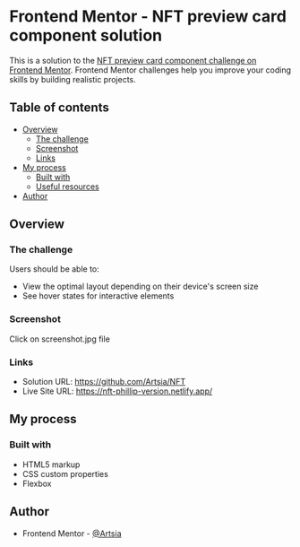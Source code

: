 # Frontend Mentor - NFT preview card component solution

This is a solution to the [NFT preview card component challenge on Frontend Mentor](https://www.frontendmentor.io/challenges/nft-preview-card-component-SbdUL_w0U). Frontend Mentor challenges help you improve your coding skills by building realistic projects. 

## Table of contents

- [Overview](#overview)
  - [The challenge](#the-challenge)
  - [Screenshot](#screenshot)
  - [Links](#links)
- [My process](#my-process)
  - [Built with](#built-with)
  - [Useful resources](#useful-resources)
- [Author](#author)

## Overview

### The challenge

Users should be able to:

- View the optimal layout depending on their device's screen size
- See hover states for interactive elements

### Screenshot

Click on screenshot.jpg file

### Links

- Solution URL: https://github.com/Artsia/NFT
- Live Site URL:  https://nft-phillip-version.netlify.app/

## My process

### Built with

- HTML5 markup
- CSS custom properties
- Flexbox



## Author

- Frontend Mentor - [@Artsia](https://www.frontendmentor.io/profile/Artsia)
